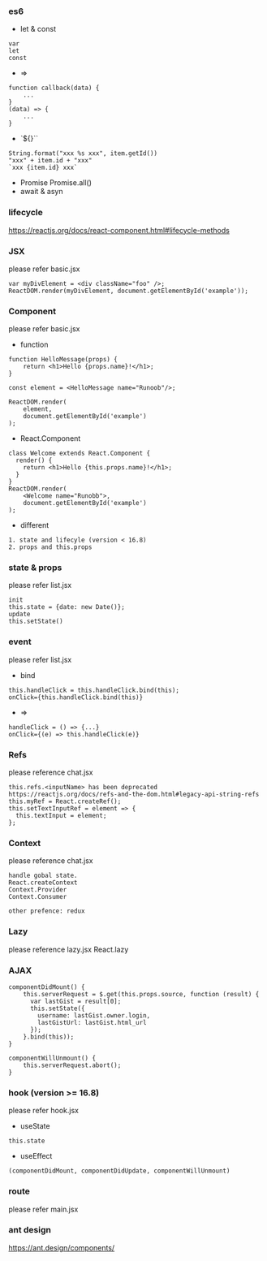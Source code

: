 ### es6
- let & const
```
var
let
const
```  
- =>
```
function callback(data) {
    ...
}
(data) => {
    ...
}
```
- `${}``
```
String.format("xxx %s xxx", item.getId())
"xxx" + item.id + "xxx"
`xxx {item.id} xxx`
```
- Promise
  Promise.all()
- await & asyn

### lifecycle
https://reactjs.org/docs/react-component.html#lifecycle-methods

### JSX
please refer basic.jsx
```
var myDivElement = <div className="foo" />;
ReactDOM.render(myDivElement, document.getElementById('example'));
```

### Component
please refer basic.jsx
- function
```
function HelloMessage(props) {
    return <h1>Hello {props.name}!</h1>;
}
 
const element = <HelloMessage name="Runoob"/>;
 
ReactDOM.render(
    element,
    document.getElementById('example')
);
```
- React.Component
```
class Welcome extends React.Component {
  render() {
    return <h1>Hello {this.props.name}!</h1>;
  }
}
ReactDOM.render(
    <Welcome name="Runobb">,
    document.getElementById('example')
);
```
- different
```
1. state and lifecyle (version < 16.8)
2. props and this.props
```
### state & props
please refer list.jsx
```
init
this.state = {date: new Date()};
update
this.setState()
```

### event
please refer list.jsx
- bind
```
this.handleClick = this.handleClick.bind(this);
onClick={this.handleClick.bind(this)}
```
- =>
```
handleClick = () => {...}
onClick={(e) => this.handleClick(e)}
```

### Refs
please reference chat.jsx
```
this.refs.<inputName> has been deprecated
https://reactjs.org/docs/refs-and-the-dom.html#legacy-api-string-refs
this.myRef = React.createRef();
this.setTextInputRef = element => {
  this.textInput = element;
};
```

### Context
please reference chat.jsx
```
handle gobal state.
React.createContext
Context.Provider
Context.Consumer

other prefence: redux
```

### Lazy
please reference lazy.jsx
React.lazy

### AJAX
```
componentDidMount() {
    this.serverRequest = $.get(this.props.source, function (result) {
      var lastGist = result[0];
      this.setState({
        username: lastGist.owner.login,
        lastGistUrl: lastGist.html_url
      });
    }.bind(this));
}

componentWillUnmount() {
    this.serverRequest.abort();
}
```
### hook (version >= 16.8)
please refer hook.jsx
- useState
```
this.state
```
- useEffect
```
(componentDidMount, componentDidUpdate, componentWillUnmount)
```

### route
please refer main.jsx

### ant design
https://ant.design/components/